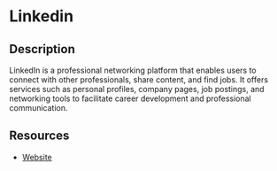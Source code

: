 # Linkedin

## Description
LinkedIn is a professional networking platform that enables users to connect with other professionals, share content, and find jobs. It offers services such as personal profiles, company pages, job postings, and networking tools to facilitate career development and professional communication.

## Resources
* [Website](linkedin.com)